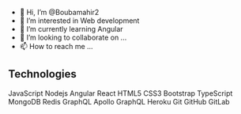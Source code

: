 - 👋 Hi, I’m @Boubamahir2
- 👀 I’m interested in Web development
- 🌱 I’m currently learning Angular
- 💞️ I’m looking to collaborate on ...
- 📫 How to reach me ...

<!---
Boubamahir2/Boubamahir2 is a ✨ special ✨ repository because its `README.md` (this file) appears on your GitHub profile.
You can click the Preview link to take a look at your changes.
--->
## Technologies
JavaScript Nodejs Angular React HTML5 CSS3 Bootstrap TypeScript MongoDB Redis GraphQL Apollo GraphQL Heroku Git GitHub GitLab
